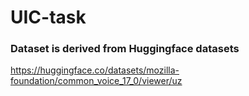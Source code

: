 # UIC-task


### Dataset is derived from Huggingface datasets
https://huggingface.co/datasets/mozilla-foundation/common_voice_17_0/viewer/uz



